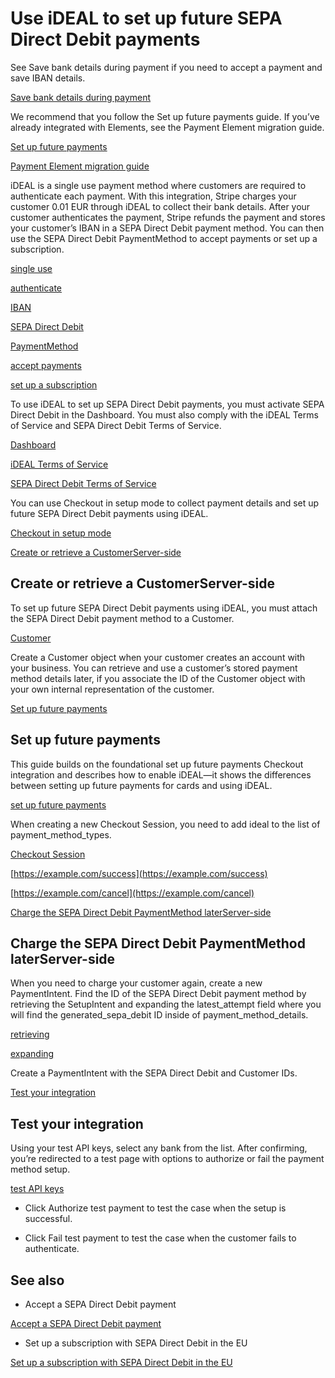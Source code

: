 # Use iDEAL to set up future SEPA Direct Debit payments

See Save bank details during payment if you need to accept a payment and save IBAN details.

[Save bank details during payment](/payments/ideal/save-during-payment)

We recommend that you follow the Set up future payments guide. If you’ve already integrated with Elements, see the Payment Element migration guide.

[Set up future payments](/payments/save-and-reuse)

[Payment Element migration guide](/payments/payment-element/migration)

iDEAL is a single use payment method where customers are required to authenticate each payment. With this integration, Stripe charges your customer 0.01 EUR through iDEAL to collect their bank details. After your customer authenticates the payment, Stripe refunds the payment and stores your customer’s IBAN in a SEPA Direct Debit payment method. You can then use the SEPA Direct Debit PaymentMethod to accept payments or set up a subscription.

[single use](/payments/payment-methods#usage)

[authenticate](/payments/payment-methods#customer-actions)

[IBAN](https://en.wikipedia.org/wiki/International_Bank_Account_Number)

[SEPA Direct Debit](/payments/sepa-debit)

[PaymentMethod](/api/payment_methods)

[accept payments](/payments/sepa-debit/accept-a-payment)

[set up a subscription](/billing/subscriptions/sepa-debit)

To use iDEAL to set up SEPA Direct Debit payments, you must activate SEPA Direct Debit in the Dashboard. You must also comply with the iDEAL Terms of Service and SEPA Direct Debit Terms of Service.

[Dashboard](https://dashboard.stripe.com/account/payments/settings)

[iDEAL Terms of Service](https://stripe.com/ideal/legal)

[SEPA Direct Debit Terms of Service](https://stripe.com/sepa-direct-debit/legal)

You can use Checkout in setup mode to collect payment details and set up future SEPA Direct Debit payments using iDEAL.

[Checkout in setup mode](/payments/save-and-reuse?platform=checkout)

[Create or retrieve a CustomerServer-side](#create-retrieve-customer)

## Create or retrieve a CustomerServer-side

To set up future SEPA Direct Debit payments using iDEAL, you must attach the SEPA Direct Debit payment method to a Customer.

[Customer](/api/customers)

Create a Customer object when your customer creates an account with your business. You can retrieve and use a customer’s stored payment method details later, if you associate the ID of the Customer object with your own internal representation of the customer.

[Set up future payments](#setup-a-payment)

## Set up future payments

This guide builds on the foundational set up future payments Checkout integration and describes how to enable iDEAL—it shows the differences between setting up future payments for cards and using iDEAL.

[set up future payments](/payments/save-and-reuse?platform=checkout)

When creating a new Checkout Session, you need to add ideal to the list of payment_method_types.

[Checkout Session](/api/checkout/sessions)

[https://example.com/success](https://example.com/success)

[https://example.com/cancel](https://example.com/cancel)

[Charge the SEPA Direct Debit PaymentMethod laterServer-side](#charge-sepa-pm)

## Charge the SEPA Direct Debit PaymentMethod laterServer-side

When you need to charge your customer again, create a new PaymentIntent. Find the ID of the SEPA Direct Debit payment method by retrieving the SetupIntent and expanding the latest_attempt field where you will find the generated_sepa_debit ID inside of payment_method_details.

[retrieving](/api/setup_intents/retrieve)

[expanding](/api/expanding_objects)

Create a PaymentIntent with the SEPA Direct Debit and Customer IDs.

[Test your integration](#testing)

## Test your integration

Using your test API keys, select any bank from the list. After confirming, you’re redirected to a test page with options to authorize or fail the payment method setup.

[test API keys](/keys#test-live-modes)

- Click Authorize test payment to test the case when the setup is successful.

- Click Fail test payment to test the case when the customer fails to authenticate.

## See also

- Accept a SEPA Direct Debit payment

[Accept a SEPA Direct Debit payment](/payments/sepa-debit/accept-a-payment)

- Set up a subscription with SEPA Direct Debit in the EU

[Set up a subscription with SEPA Direct Debit in the EU](/billing/subscriptions/sepa-debit)
